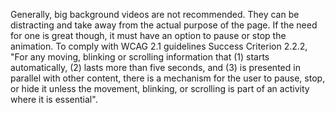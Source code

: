Generally, big background videos are not recommended. They can be distracting and take away from the actual purpose of the page. If the need for one is great though, it must have an option to pause or stop the animation. To comply with WCAG 2.1 guidelines Success Criterion 2.2.2, "For any moving, blinking or scrolling information that (1) starts automatically, (2) lasts more than five seconds, and (3) is presented in parallel with other content, there is a mechanism for the user to pause, stop, or hide it unless the movement, blinking, or scrolling is part of an activity where it is essential". 